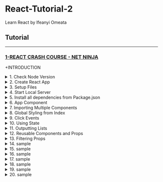 # React-Tutorial-2
Learn React by Ifeanyi Omeata

## Tutorial

---

### [1-REACT CRASH COURSE - NET NINJA](#)

+INTRODUCTION

<details>
  <summary>1. Check Node Version</summary>

```bash
node -v
```

</details>

<details>
  <summary>2. Create React App</summary>

```bash
npx create-react-app dojo-blog
```

</details>

<details>
  <summary>3. Setup Files</summary>

Index.js:

```Javascript
import React from 'react';
import ReactDOM from 'react-dom/client';
import './index.css';
import App from './App';

const root = ReactDOM.createRoot(document.getElementById('root'));
root.render(
  <React.StrictMode>
    <App />
  </React.StrictMode>
);

```

App.js:

```Javascript
import logo from './logo.svg';
import './App.css';

function App() {
  return (
    <div className="App">
      <header className="App-header">
        <img src={logo} className="App-logo" alt="logo" />
        <p>
          Edit <code>src/App.js</code> and save to reload.
        </p>
        <a
          className="App-link"
          href="https://reactjs.org"
          target="_blank"
          rel="noopener noreferrer"
        >
          Learn React
        </a>
      </header>
    </div>
  );
}

export default App;

```

Index.html:

```HTML
<!DOCTYPE html>
<html lang="en">
  <head>
    <meta charset="utf-8" />
    <link rel="icon" href="%PUBLIC_URL%/favicon.ico" />
    <meta name="viewport" content="width=device-width, initial-scale=1" />
    <meta name="theme-color" content="#000000" />
    <meta
      name="description"
      content="Web site created using create-react-app"
    />
    <link rel="apple-touch-icon" href="%PUBLIC_URL%/logo192.png" />
    <!--
      manifest.json provides metadata used when your web app is installed on a
      user's mobile device or desktop. See https://developers.google.com/web/fundamentals/web-app-manifest/
    -->
    <link rel="manifest" href="%PUBLIC_URL%/manifest.json" />
    <!--
      Notice the use of %PUBLIC_URL% in the tags above.
      It will be replaced with the URL of the `public` folder during the build.
      Only files inside the `public` folder can be referenced from the HTML.

      Unlike "/favicon.ico" or "favicon.ico", "%PUBLIC_URL%/favicon.ico" will
      work correctly both with client-side routing and a non-root public URL.
      Learn how to configure a non-root public URL by running `npm run build`.
    -->
    <title>React App</title>
  </head>
  <body>
    <noscript>You need to enable JavaScript to run this app.</noscript>
    <div id="root"></div>
    <!--
      This HTML file is a template.
      If you open it directly in the browser, you will see an empty page.

      You can add webfonts, meta tags, or analytics to this file.
      The build step will place the bundled scripts into the <body> tag.

      To begin the development, run `npm start` or `yarn start`.
      To create a production bundle, use `npm run build` or `yarn build`.
    -->
  </body>
</html>

```

</details>

<details>
  <summary>4. Start Local Server</summary>

```bash
npm run start
```

```Javascript
// Compiled successfully!

// You can now view dojo-blog in the browser.

//   Local:            http://localhost:3000
//   On Your Network:  http://192.168.178.68:3000

// Note that the development build is not optimized.
// To create a production build, use npm run build.

// webpack compiled successfully

```

</details>

<details>
  <summary>5. Install all dependencies from Package.json</summary>

```bash
npm install
```

</details>

<details>
  <summary>6. App Component</summary>

App.js:

```Javascript
import './App.css';

function App() {
  const title = 'Welcome to the new blog';
  const likes = 50;
  const person = { name: 'yoshi' , age: 30 };
  const link = 'http://www.google.com';

  return (
    <div className="App">
      <header className="App-header">
        <h1>App Component</h1>
        <h2>{ title}</h2>
        <p>Liked { likes } times</p>
        <p>{ person.name }</p>
        <p>{ 10 }</p>
        <p>{ "hello, ninjas" }</p>
        <p>{ [1,2,3,4,5] }</p>
        <p>{Math.random() * 10 }</p>

        <a href={link}>Google Site</a>
      </header>
    </div>
  );
}

export default App;
```

</details>

<details>
  <summary>7. Importing Multiple Components</summary>

App.js:

```Javascript
import './App.css';
import Navbar from './components/Navbar';
import Home from './components/Home';

function App() {

  return (
    <div className="App">
      <Navbar />
      <header className="content">
        <Home />
      </header>
    </div>
  );
}

export default App;
```

Navbar.js:

```Javascript
const Navbar = () => {
    return (
        <nav className="navbar">
            <h1>The Dojo Blog</h1>
            <div className="links">
                <a href="/">Home</a>
                <a href="/create" style={{
                    color: "white",
                    backgroundColor: "#f1356d",
                    borderRadius: "8px",
                    padding: "5px",
                    textDecoration: "none"
                }}>New Blog</a>
            </div>
        </nav>
    );
}

export default Navbar;
```

Home.js:

```Javascript
const Home = ()=> {
    return (
        <div className="home">
            <h2>This is the Homepage</h2>
        </div>
    );
}

export default Home;
```

</details>

<details>
  <summary>8. Global Styling from Index</summary>

Index.js:

```Javascript
import React from 'react';
import ReactDOM from 'react-dom/client';
import './index.css';
import App from './App';

const root = ReactDOM.createRoot(document.getElementById('root'));
root.render(
  <React.StrictMode>
    <App />
  </React.StrictMode>
);

```

App.js:

```Javascript
import Navbar from './components/Navbar';
import Home from './components/Home';

function App() {

  return (
    <div className="App">
      <Navbar />
      <header className="content">
        <Home />
      </header>
    </div>
  );
}

export default App;
```

Index.css:

```CSS
@import url('https://fonts.googleapis.com/css2?family=Quicksand:wght@300;400;500;600;700&display=swap');

/* base styles */
* {
  margin: 0;
  font-family: "Quicksand";
  color: #333;
}
.navbar {
  padding: 20px;
  display: flex;
  align-items: center;
  max-width: 600px;
  margin: 0 auto;
  border-bottom: 1px solid #f2f2f2;
}
.navbar h1 {
  color: #f1356d;
}
.navbar .links {
  margin-left: auto;
}
.navbar a {
  margin-left: 16px;
  text-decoration: none;
  padding: 6px;
}
.navbar a:hover {
  color: #f1356d;
}
.content {
  max-width: 600px;
  margin: 40px auto;
  padding: 20px;
}

```

</details>

<details>
  <summary>9. Click Events</summary>

Home.js:

```Javascript
const Home = ()=> {

    const handleClick = (e) => {
        console.log('hello, ninjas', e.target);
    }

    return (
        <div className="home">
            <h2>This is the Homepage</h2>
            <button onClick={handleClick}>Click me</button>
        </div>
    );
}

export default Home;
```

```Javascript
// hello, ninjas <button>Click me Again</button>
```

```Javascript
const Home = ()=> {

    const handleClick = (e) => {
        console.log('hello, ninjas', e.target);
    }

    const handleClickAgain = (e, name) => {
        console.log('hello ' + name);
        console.log(e.target);
    }

    return (
        <div className="home">
            <h2>This is the Homepage</h2>
            <button onClick={handleClick}>Click me</button>
            <button onClick={(e)=>handleClickAgain(e, 'Ben')}>Click me Again</button>
        </div>
    );
}

export default Home;
```

```Javascript
// hello Ben
// <button>Click me Again</button>
```

</details>

<details>
  <summary>10. Using State</summary>

Home.js:

```Javascript
import {useState} from 'react';

const Home = () => {

    const [name, setName] = useState('Andrew');

    const handleClick = (e) => {
        setName(e.target.value);
    }

    return (
        <div className="home">
            <h2>This is the Homepage</h2>
            <p>{name}</p>
            <button value='Mike' onClick={handleClick}>Click me</button>
        </div>
    );
}

export default Home;
```

```Javascript
import {useState} from 'react';

const Home = () => {

    const [name, setName] = useState('Andrew');
    const [age, setAge] = useState(25);

    const handleClick = (e) => {
        setName('Mike');
        setAge(30);
    }

    return (
        <div className="home">
            <h2>This is the Homepage</h2>
            <p>{ name } is { age } years old</p>
            <button onClick={handleClick}>Click me</button>
        </div>
    );
}

export default Home;
```

</details>

<details>
  <summary>11. Outputting Lists</summary>

Home.js:

```Javascript
import {useState} from 'react';

const Home = () => {

    const [blogs, setBlogs] = useState([
        {title: 'My new website', body: 'lorem ipsum...', author: 'mario', id: 1},
        {title: 'Welcome party!', body: 'lorem ipsum...', author: 'yoshi', id: 2},
        {title: 'Web dev top tips', body: 'lorem ipsum...', author: 'mario', id: 3}
    ]);

    return (
        <div className="home">
            {blogs.map((blog) => (
                <div className="blog-preview" key={blog.id}>
                    <h2>{ blog.title }</h2>
                    <p>Written by { blog.author }</p>
                </div>
            ))}
        </div>
    );
}

export default Home;
```

Index.css:

```css

/* blog previews / list */
.blog-preview {
  padding: 10px 16px;
  margin: 20px 0;
  border-bottom: 1px solid #fafafa;
}
.blog-preview:hover {
  box-shadow: 1px 3px 5px rgba(0,0,0,0.1);
}
.blog-preview h2 {
  font-size: 20px;
  color: #f1356d;
  margin-bottom: 8px;
}
```

</details>

<details>
  <summary>12. Reusable Components and Props</summary>

Home.js:

```Javascript
import {useState} from 'react';
import BlogList from './BlogList';

const Home = () => {

    const [blogs, setBlogs] = useState([
        {title: 'My new website', body: 'lorem ipsum...', author: 'mario', id: 1},
        {title: 'Welcome party!', body: 'lorem ipsum...', author: 'yoshi', id: 2},
        {title: 'Web dev top tips', body: 'lorem ipsum...', author: 'mario', id: 3}
    ]);

    return (
        <BlogList blogs={blogs} title="All Blogs!" />
    );
}

export default Home;
```

BlogList.js:

```Javascript
import React from 'react';

const BlogList = ({blogs, title}) => {
    // const blogs = props.blogs;
    // const title = props.title;

    return (
        <div className="home">
            <h2>{ title }</h2>
            {blogs.map((blog) => (
                <div className="blog-preview" key={blog.id}>
                    <h2>{ blog.title }</h2>
                    <p>Written by { blog.author }</p>
                </div>
            ))}
        </div>
     );
}

export default BlogList;
```

</details>

<details>
  <summary>13. Filtering Props</summary>

Home.js:

```Javascript
import {useState} from 'react';
import BlogList from './BlogList';

const Home = () => {

    const [blogs, setBlogs] = useState([
        {title: 'My new website', body: 'lorem ipsum...', author: 'mario', id: 1},
        {title: 'Welcome party!', body: 'lorem ipsum...', author: 'yoshi', id: 2},
        {title: 'Web dev top tips', body: 'lorem ipsum...', author: 'mario', id: 3}
    ]);

    return (
        <BlogList blogs={blogs.filter((blog) => blog.author === 'mario')} title="All Blogs!" />
    );
}

export default Home;
```

</details>

<details>
  <summary>14. sample</summary>

```Javascript

```

```Javascript

```

```Javascript

```

```Javascript

```

</details>

<details>
  <summary>15. sample</summary>

```Javascript

```

```Javascript

```

```Javascript

```

```Javascript

```

</details>

<details>
  <summary>16. sample</summary>

```Javascript

```

```Javascript

```

```Javascript

```

```Javascript

```

</details>

<details>
  <summary>17. sample</summary>

```Javascript

```

```Javascript

```

```Javascript

```

```Javascript

```

</details>

<details>
  <summary>18. sample</summary>

```Javascript

```

```Javascript

```

```Javascript

```

```Javascript

```

</details>

<details>
  <summary>19. sample</summary>

```Javascript

```

```Javascript

```

```Javascript

```

```Javascript

```

</details>

<details>
  <summary>20. sample</summary>

```Javascript

```

```Javascript

```

```Javascript

```

```Javascript

```

</details>

